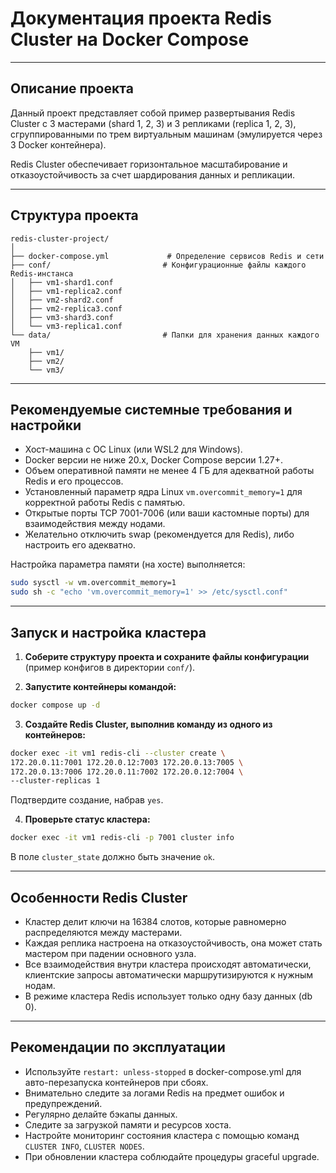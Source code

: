 # Документация проекта Redis Cluster на Docker Compose

***

## Описание проекта

Данный проект представляет собой пример развертывания Redis Cluster с 3 мастерами (shard 1, 2, 3) и 3 репликами (replica 1, 2, 3), сгруппированными по трем виртуальным машинам (эмулируется через 3 Docker контейнера).  

Redis Cluster обеспечивает горизонтальное масштабирование и отказоустойчивость за счет шардирования данных и репликации.

***

## Структура проекта

```
redis-cluster-project/
│
├── docker-compose.yml             # Определение сервисов Redis и сети
├── conf/                         # Конфигурационные файлы каждого Redis-инстанса
│   ├── vm1-shard1.conf
│   ├── vm1-replica2.conf
│   ├── vm2-shard2.conf
│   ├── vm2-replica3.conf
│   ├── vm3-shard3.conf
│   └── vm3-replica1.conf
└── data/                         # Папки для хранения данных каждого VM
    ├── vm1/
    ├── vm2/
    └── vm3/
```

***

## Рекомендуемые системные требования и настройки

- Хост-машина с ОС Linux (или WSL2 для Windows).  
- Docker версии не ниже 20.x, Docker Compose версии 1.27+.  
- Объем оперативной памяти не менее 4 ГБ для адекватной работы Redis и его процессов.  
- Установленный параметр ядра Linux `vm.overcommit_memory=1` для корректной работы Redis с памятью.  
- Открытые порты TCP 7001-7006 (или ваши кастомные порты) для взаимодействия между нодами.  
- Желательно отключить swap (рекомендуется для Redis), либо настроить его адекватно.

Настройка параметра памяти (на хосте) выполняется:

```bash
sudo sysctl -w vm.overcommit_memory=1
sudo sh -c "echo 'vm.overcommit_memory=1' >> /etc/sysctl.conf"
```

***

## Запуск и настройка кластера

1. **Соберите структуру проекта и сохраните файлы конфигурации** (пример конфигов в директории `conf/`).

2. **Запустите контейнеры командой:**

```bash
docker compose up -d
```

3. **Создайте Redis Cluster, выполнив команду из одного из контейнеров:**

```bash
docker exec -it vm1 redis-cli --cluster create \
172.20.0.11:7001 172.20.0.12:7003 172.20.0.13:7005 \
172.20.0.13:7006 172.20.0.11:7002 172.20.0.12:7004 \
--cluster-replicas 1
```

Подтвердите создание, набрав `yes`.

4. **Проверьте статус кластера:**

```bash
docker exec -it vm1 redis-cli -p 7001 cluster info
```

В поле `cluster_state` должно быть значение `ok`.

***

## Особенности Redis Cluster

- Кластер делит ключи на 16384 слотов, которые равномерно распределяются между мастерами.  
- Каждая реплика настроена на отказоустойчивость, она может стать мастером при падении основного узла.  
- Все взаимодействия внутри кластера происходят автоматически, клиентские запросы автоматически маршрутизируются к нужным нодам.  
- В режиме кластера Redis использует только одну базу данных (db 0).

***

## Рекомендации по эксплуатации

- Используйте `restart: unless-stopped` в docker-compose.yml для авто-перезапуска контейнеров при сбоях.  
- Внимательно следите за логами Redis на предмет ошибок и предупреждений.  
- Регулярно делайте бэкапы данных.  
- Следите за загрузкой памяти и ресурсов хоста.  
- Настройте мониторинг состояния кластера с помощью команд `CLUSTER INFO`, `CLUSTER NODES`.  
- При обновлении кластера соблюдайте процедуры graceful upgrade.